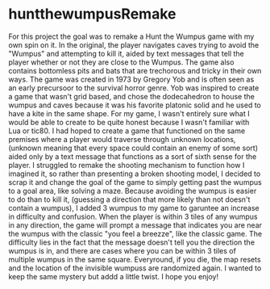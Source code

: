 # huntthewumpusRemake

For this project the goal was to remake a Hunt the Wumpus game with my own spin on it. In the original, the player navigates caves trying to avoid the "Wumpus" and attempting to kill it, aided by text messages that tell the player whether or not they are close to the Wumpus. The game also contains bottomless pits and bats that are trechorous and tricky in their own ways. The game was created in 1973 by Gregory Yob and is often seen as an early precursoor to the survival horror genre. Yob was inspired to create a game that wasn't grid based, and chose the dodecahedron to house the wumpus and caves because it was his favorite platonic solid and he used to have a kite in the same shape. For my game, I wasn't entirely sure what I would be able to create to be quite honest because I wasn't familiar with Lua or tic80. I had hoped to create a game that functioned on the same premises where a player would traverse through unknown locations, (unknown meaning that every space could contain an enemy of some sort) aided only by a text message that functions as a sort of sixth sense for the player. I struggled to remake the shooting mechanism to function how I imagined it, so rather than presenting a broken shooting model, I decided to scrap it and change the goal of the game to simply getting past the wumpus to a goal area, like solving a maze. Because avoiding the wumpus is easier to do than to kill it, (guessing a direction that more likely than not doesn't contain a wumpus), I added 3 wumpus to my game to garuntee an increase in difficulty and confusion. When the player is within 3 tiles of any wumpus in any direction, the game will prompt a message that indicates you are near the wumpus with the classic "you feel a breezze", like the classic game. The difficulty lies in the fact that the message doesn't tell you the direction the wumpus is in, and there are cases where you can be within 3 tiles of multiple wumpus in the same square. Everyround, if you die, the map resets and the location of the invisible wumpuss are randomized again. I wanted to keep the same mystery but addd a little twist. I hope you enjoy!
